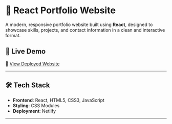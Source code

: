 # 💼 React Portfolio Website

A modern, responsive portfolio website built using **React**, designed to showcase skills, projects, and contact information in a clean and interactive format.

## 🚀 Live Demo

🔗 [View Deployed Website](https://your-netlify-or-vercel-link.com)

---


## 🛠️ Tech Stack

- **Frontend**: React, HTML5, CSS3, JavaScript
- **Styling**: CSS Modules
- **Deployment**: Netlify 

---


